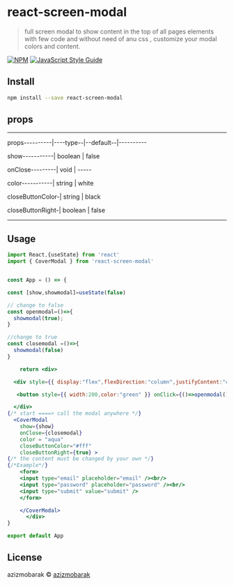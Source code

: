# react-screen-modal

> full screen modal to show content in the top of all pages elements with few code and without need of anu css , customize your modal colors and content.

[![NPM](https://img.shields.io/npm/v/react-screen-modal.svg)](https://www.npmjs.com/package/react-screen-modal) [![JavaScript Style Guide](https://img.shields.io/badge/code_style-standard-brightgreen.svg)](https://standardjs.com)

## Install

```bash
npm install --save react-screen-modal
```
## props

---------------------------------------------------------------


props----------|----type--|--default--|----------


show-----------| boolean  |  false


onClose---------|   void   |  -----


color-----------| string   |       white


closeButtonColor-| string   |      black


closeButtonRight-| boolean  |       false

--------------------------------------------------------------





## Usage

```jsx
import React,{useState} from 'react'
import { CoverModal } from 'react-screen-modal'


const App = () => {

const [show,showmodal]=useState(false)

// change to false
const openmodal=()=>{
  showmodal(true);
}

//change to true
const closemodal =()=>{
  showmodal(false)
}

    return <div>

  <div style={{ display:"flex",flexDirection:"column",justifyContent:"center" ,alignItems:"center",height:"100vh" }} >

   <button style={{ width:200,color:"green" }} onClick={()=>openmodal()} >show</button>

  </div>
{/* start ====> call the modal anywhere */}
  <CoverModal
    show={show}
    onClose={closemodal}
    color = "aqua"
    closeButtonColor="#fff"
    closeButtonRight={true} >
{/* the content must be changed by your own */}
{/*Example*/}
    <form>
    <input type="email" placeholder="email" /><br/>
    <input type="password" placeholder="password" /><br/>
    <input type="submit" value="submit" />
    </form>

    </CoverModal>
      </div>
}

export default App

```

## License

azizmobarak © [azizmobarak](https://github.com/azizmobarak)

